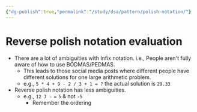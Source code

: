 ```yaml
---
{"dg-publish":true,"permalink":"/study/dsa/pattern/polish-notation/"}
---
```


# Reverse polish notation evaluation
- There are a lot of ambiguities with Infix notation. i.e., People aren't fully aware of how to use BODMAS/PEDMAS. 
	- This leads to those social media posts where different people have different solutions for one large arithmetic problem. 
	- e.g., `5 * 4 + 9 - 2 / 3 + 1 = ?`  the actual solution is `29.33` 
- Reverse polish notation has less ambiguities.
	-  e.g., `12 7 -`  = `5` & not `-5`
		- Remember the ordering